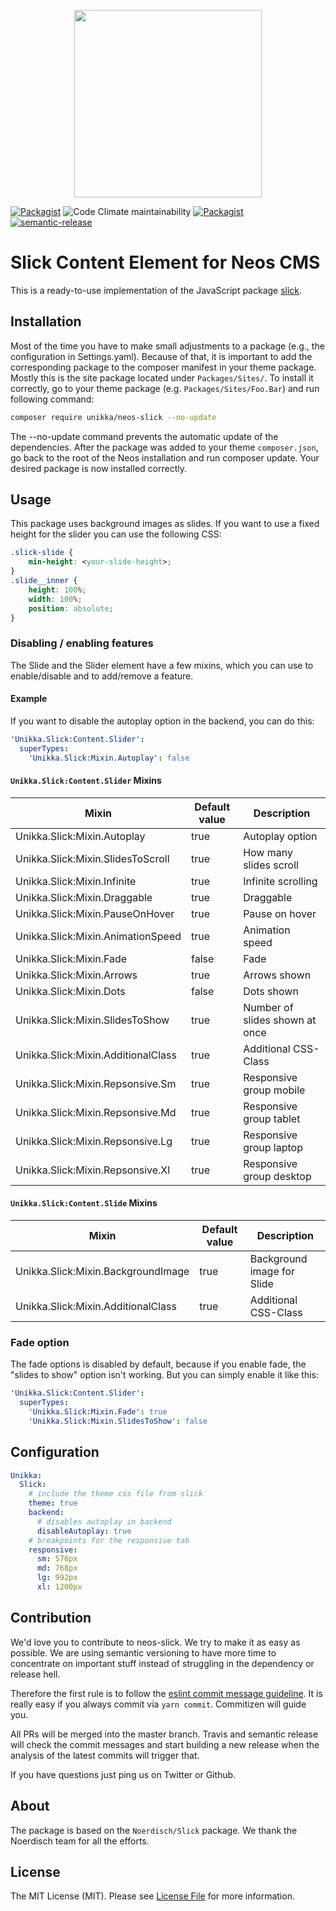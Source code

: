 <p align="center">
  <img src="https://cdn.jsdelivr.net/gh/unikka/unikka.de/src/assets/unikka_with_background.svg" width="300" />
</p>

[![Packagist](https://img.shields.io/packagist/l/unikka/neos-slick.svg?style=flat-square)](https://packagist.org/packages/unikka/neos-slick)
![Code Climate maintainability](https://img.shields.io/codeclimate/maintainability-percentage/Unikka/neos-slick)
[![Packagist](https://img.shields.io/packagist/v/unikka/neos-slick.svg?style=flat-square)](https://packagist.org/packages/unikka/neos-slick)
[![semantic-release](https://img.shields.io/badge/%20%20%F0%9F%93%A6%F0%9F%9A%80-semantic--release-e10079.svg)](https://github.com/semantic-release/semantic-release)

# Slick Content Element for Neos CMS 

This is a ready-to-use implementation of the JavaScript package [slick](http://kenwheeler.github.io/slick/). 

## Installation
Most of the time you have to make small adjustments to a package (e.g., the configuration in Settings.yaml). Because of that, it is important to add the corresponding package to the composer manifest in your theme package. Mostly this is the site package located under `Packages/Sites/`. To install it correctly, go to your theme package (e.g. `Packages/Sites/Foo.Bar`) and run following command:

```bash
composer require unikka/neos-slick --no-update
```

The --no-update command prevents the automatic update of the dependencies. After the package was added to your theme `composer.json`, go back to the root of the Neos installation and run composer update. Your desired package is now installed correctly.

## Usage
This package uses background images as slides. If you want to use a fixed height for the slider you can use the following CSS:

```css
.slick-slide {
    min-height: <your-slide-height>;
}
.slide__inner {
    height: 100%;
    width: 100%;
    position: absolute;
}
```

### Disabling / enabling features

The Slide and the Slider element have a few mixins, which you can use to enable/disable and to add/remove a feature.

#### Example 
If you want to disable the autoplay option in the backend, you can do this:

```yaml
'Unikka.Slick:Content.Slider':
  superTypes:
    'Unikka.Slick:Mixin.Autoplay': false
```

#### `Unikka.Slick:Content.Slider` Mixins
| Mixin                                 | Default value | Description              |
|---------------------------------------|---------------|--------------------------|
| Unikka.Slick:Mixin.Autoplay        | true          | Autoplay option          |
| Unikka.Slick:Mixin.SlidesToScroll  | true          | How many slides scroll   |
| Unikka.Slick:Mixin.Infinite        | true          | Infinite scrolling       |
| Unikka.Slick:Mixin.Draggable       | true          | Draggable                |
| Unikka.Slick:Mixin.PauseOnHover    | true          | Pause on hover           |
| Unikka.Slick:Mixin.AnimationSpeed  | true          | Animation speed          |
| Unikka.Slick:Mixin.Fade            | false         | Fade                     |
| Unikka.Slick:Mixin.Arrows          | true          | Arrows shown             |
| Unikka.Slick:Mixin.Dots            | false         | Dots shown               |
| Unikka.Slick:Mixin.SlidesToShow    | true          | Number of slides shown at once |
| Unikka.Slick:Mixin.AdditionalClass | true          | Additional CSS-Class     |
| Unikka.Slick:Mixin.Repsonsive.Sm   | true          | Responsive group mobile  |
| Unikka.Slick:Mixin.Repsonsive.Md   | true          | Responsive group tablet  |
| Unikka.Slick:Mixin.Repsonsive.Lg   | true          | Responsive group laptop  |
| Unikka.Slick:Mixin.Repsonsive.Xl   | true          | Responsive group desktop |

#### `Unikka.Slick:Content.Slide` Mixins

| Mixin                                 | Default value | Description                |
|---------------------------------------|---------------|----------------------------|
| Unikka.Slick:Mixin.BackgroundImage | true          | Background image for Slide |
| Unikka.Slick:Mixin.AdditionalClass | true          | Additional CSS-Class       |

### Fade option
The fade options is disabled by default, because if you enable fade, the "slides to show" option isn't working. But you can simply enable it like this:

```yaml
'Unikka.Slick:Content.Slider':
  superTypes:
    'Unikka.Slick:Mixin.Fade': true 
    'Unikka.Slick:Mixin.SlidesToShow': false
```

## Configuration

```yaml
Unikka:
  Slick:
    # include the theme css file from slick
    theme: true
    backend:
      # disables autoplay in backend
      disableAutoplay: true
    # breakpoints for the responsive tab
    responsive:
      sm: 576px
      md: 768px
      lg: 992px
      xl: 1200px

```

## Contribution

We'd love you to contribute to neos-slick. We try to make it as easy as possible.
We are using semantic versioning to have more time to concentrate on important stuff
instead of struggling in the dependency or release hell.

Therefore the first rule is to follow the [eslint commit message guideline](https://github.com/conventional-changelog-archived-repos/conventional-changelog-eslint/blob/master/convention.md).
It is really easy if you always commit via `yarn commit`. Commitizen will guide you.

All PRs will be merged into the master branch. Travis and semantic release will check the commit messages and start
building a new release when the analysis of the latest commits will trigger that.

If you have questions just ping us on Twitter or Github.

## About

The package is based on the `Noerdisch/Slick` package. We thank the Noerdisch team for
all the efforts.

## License
The MIT License (MIT). Please see [License File](LICENSE) for more information.
